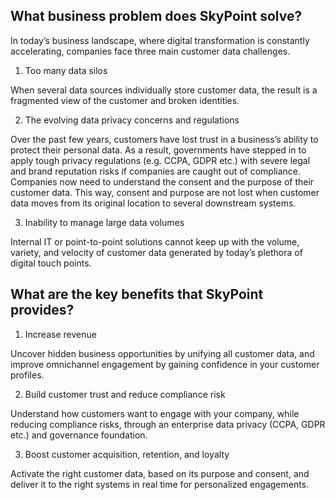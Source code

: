 ## What business problem does SkyPoint solve? 

In today’s business landscape, where digital transformation is constantly accelerating, companies face three main customer data challenges.

1. Too many data silos

When several data sources individually store customer data, the result is a fragmented view of the customer and broken identities.

2. The evolving data privacy concerns and regulations

Over the past few years, customers have lost trust in a business’s ability to protect their personal data. As a result, governments have stepped in to apply tough privacy regulations (e.g. CCPA, GDPR etc.) with severe legal and brand reputation risks if companies are caught out of compliance. Companies now need to understand the consent and the purpose of their customer data. This way, consent and purpose are not lost when customer data moves from its original location to several downstream systems.

3. Inability to manage large data volumes

Internal IT or point-to-point solutions cannot keep up with the volume, variety, and velocity of customer data generated by today’s plethora of digital touch points.

## What are the key benefits that SkyPoint provides?

1. Increase revenue

Uncover hidden business opportunities by unifying all customer data, and improve omnichannel engagement by gaining confidence in your customer profiles.

2. Build customer trust and reduce compliance risk

Understand how customers want to engage with your company, while reducing compliance risks, through an enterprise data privacy (CCPA, GDPR etc.) and governance foundation.

3. Boost customer acquisition, retention, and loyalty

Activate the right customer data, based on its purpose and consent, and deliver it to the right systems in real time for personalized engagements.

